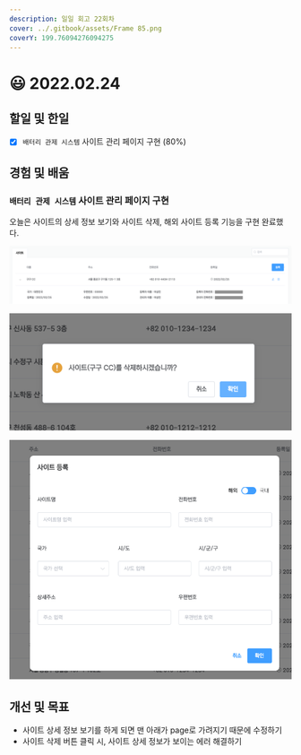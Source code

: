 ```yaml
---
description: 일일 회고 22회차
cover: ../.gitbook/assets/Frame 85.png
coverY: 199.76094276094275
---
```


# 😃 2022.02.24

## 할일 및 한일

* [x] `배터리 관제 시스템` 사이트 관리 페이지 구현 (80%)

## 경험 및 배움

### `배터리 관제 시스템` 사이트 관리 페이지 구현

오늘은 사이트의 상세 정보 보기와 사이트 삭제, 해외 사이트 등록 기능을 구현 완료했다.

![사이트 상세 정보 보기](<../.gitbook/assets/Screen Shot 2022-02-25 at 6.51.39 PM.png>)



![사이트 삭제](<../.gitbook/assets/image (4) (1) (1) (1).png>)



![해외 사이트 등록](<../.gitbook/assets/image (2) (1) (1).png>)

## 개선 및 목표

* 사이트 상세 정보 보기를 하게 되면 맨 아래가 page로 가려지기 때문에 수정하기
* 사이트 삭제 버튼 클릭 시, 사이트 상세 정보가 보이는 에러 해결하기

